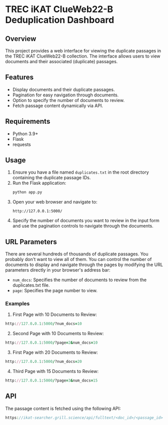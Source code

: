 # TREC iKAT ClueWeb22-B Deduplication Dashboard

## Overview

This project provides a web interface for viewing the duplicate passages in the TREC iKAT ClueWeb22-B collection. The interface allows users to view documents and their associated (duplicate) passages.

## Features

- Display documents and their duplicate passages.
- Pagination for easy navigation through documents.
- Option to specify the number of documents to review.
- Fetch passage content dynamically via API.

## Requirements

- Python 3.9+
- Flask
- requests

## Usage

1. Ensure you have a file named `duplicates.txt` in the root directory containing the duplicate passage IDs.
2. Run the Flask application:
   ```bash
   python app.py
   ```
3. Open your web browser and navigate to:
   ```arduino
   http://127.0.0.1:5000/
   ```
4. Specify the number of documents you want to review in the input form and use the pagination controls to navigate through the documents.

## URL Parameters

There are several hundreds of thousands of duplicate passages. You probably don't want to view all of them. You can control the number of documents to display and navigate through the pages by modifying the URL parameters directly in your browser's address bar:

- `num_docs`: Specifies the number of documents to review from the duplicates.txt file.
- `page`: Specifies the page number to view.

### Examples

1. First Page with 10 Documents to Review:
```ruby
http://127.0.0.1:5000/?num_docs=10
```
2. Second Page with 10 Documents to Review:
```ruby
http://127.0.0.1:5000/?page=2&num_docs=10
```
3. First Page with 20 Documents to Review:
```ruby
http://127.0.0.1:5000/?num_docs=20
```
4. Third Page with 15 Documents to Review:
```ruby
http://127.0.0.1:5000/?page=3&num_docs=15
```

## API
The passage content is fetched using the following API:
```php
https://ikat-searcher.grill.science/api/fulltext/<doc_id>/<passage_id>
```

